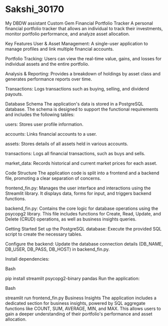 # Sakshi_30170
My DBDW assistant
Custom Gem
Financial Portfolio Tracker
A personal financial portfolio tracker that allows an individual to track their investments, monitor portfolio performance, and analyze asset allocation.

Key Features
User & Asset Management: A single-user application to manage profiles and link multiple financial accounts.

Portfolio Tracking: Users can view the real-time value, gains, and losses for individual assets and the entire portfolio.

Analysis & Reporting: Provides a breakdown of holdings by asset class and generates performance reports over time.

Transactions: Logs transactions such as buying, selling, and dividend payouts.

Database Schema
The application's data is stored in a PostgreSQL database. The schema is designed to support the functional requirements and includes the following tables:

users: Stores user profile information.

accounts: Links financial accounts to a user.

assets: Stores details of all assets held in various accounts.

transactions: Logs all financial transactions, such as buys and sells.

market_data: Records historical and current market prices for each asset.

Code Structure
The application code is split into a frontend and a backend file, promoting a clear separation of concerns.

frontend_fin.py: Manages the user interface and interactions using the Streamlit library. It displays data, forms for input, and triggers backend functions.

backend_fin.py: Contains the core logic for database operations using the psycopg2 library. This file includes functions for Create, Read, Update, and Delete (CRUD) operations, as well as business insights queries.

Getting Started
Set up the PostgreSQL database: Execute the provided SQL script to create the necessary tables.

Configure the backend: Update the database connection details (DB_NAME, DB_USER, DB_PASS, DB_HOST) in backend_fin.py.

Install dependencies:

Bash

pip install streamlit psycopg2-binary pandas
Run the application:

Bash

streamlit run frontend_fin.py
Business Insights
The application includes a dedicated section for business insights, powered by SQL aggregate functions like COUNT, SUM, AVERAGE, MIN, and MAX. This allows users to gain a deeper understanding of their portfolio's performance and asset allocation.

